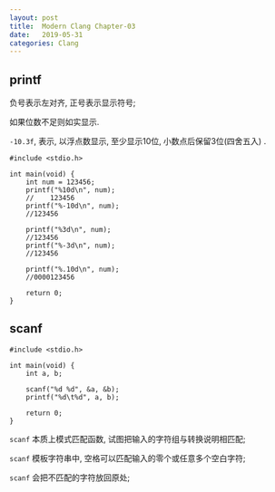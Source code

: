 ```yaml
---
layout: post
title:  Modern Clang Chapter-03
date:   2019-05-31
categories: Clang
---
```


## printf

负号表示左对齐, 正号表示显示符号;
 
如果位数不足则如实显示.

`-10.3f`, 表示, 以浮点数显示, 至少显示10位, 小数点后保留3位(四舍五入) .
 

```
#include <stdio.h>

int main(void) {
    int num = 123456;
    printf("%10d\n", num);
    //    123456
    printf("%-10d\n", num);
    //123456

    printf("%3d\n", num);
    //123456
    printf("%-3d\n", num);
    //123456

    printf("%.10d\n", num);
    //0000123456

    return 0;
}
```


## scanf

```
#include <stdio.h>

int main(void) {
    int a, b;

    scanf("%d %d", &a, &b);
    printf("%d\t%d", a, b);

    return 0;
}
```

`scanf` 本质上模式匹配函数, 试图把输入的字符组与转换说明相匹配;

`scanf` 模板字符串中, 空格可以匹配输入的零个或任意多个空白字符;

`scanf` 会把不匹配的字符放回原处;

